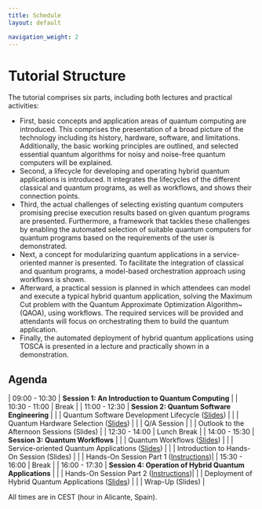 ```yaml
---
title: Schedule
layout: default

navigation_weight: 2
---
```


# Tutorial Structure

The tutorial comprises six parts, including both lectures and practical activities:


- First, basic concepts and application areas of quantum computing are introduced. 
 This comprises the presentation of a broad picture of the technology including its history, hardware, software, and limitations. 
 Additionally, the basic working principles are outlined, and selected essential quantum algorithms for noisy and noise-free quantum computers will be explained.
- Second, a lifecycle for developing and operating hybrid quantum applications is introduced.
  It integrates the lifecycles of the different classical and quantum programs, as well as workflows, and shows their connection points.
- Third, the actual challenges of selecting existing quantum computers promising precise execution results based on given quantum programs are presented.
  Furthermore, a framework that tackles these challenges by enabling the automated selection of suitable quantum computers for quantum programs based on the requirements of the user is demonstrated.
-  Next, a concept for modularizing quantum applications in a service-oriented manner is presented. 
   To facilitate the integration of classical and quantum programs, a model-based orchestration approach using workflows is shown. 
-  Afterward, a practical session is planned in which attendees can model and execute a typical hybrid quantum application, solving the Maximum Cut problem with the Quantum Approximate Optimization Algorithm~(QAOA), using workflows.
    The required services will be provided and attendants will focus on orchestrating them to build the quantum application.
- Finally, the automated deployment of hybrid quantum applications using TOSCA is presented in a lecture and practically shown in a demonstration.


## Agenda

| 09:00 - 10:30 | **Session 1: An Introduction to Quantum Computing** |
| 10:30 - 11:00 | Break |
| 11:00 - 12:30 | **Session 2: Quantum Software Engineering** |
| | Quantum Software Development Lifecycle ([Slides](https://github.com/UST-QuAntiL/icwe-tutorial/raw/main/resources/Quantum_Software_Development_Lifecycle.pdf)) |
| | Quantum Hardware Selection ([Slides](https://github.com/UST-QuAntiL/icwe-tutorial/raw/main/resources/Quantum_Hardware_Selection.pdf)) |
| | Q/A Session |
| | Outlook to the Afternoon Sessions (Slides) |
| 12:30 - 14:00 | Lunch Break |
| 14:00 - 15:30 | **Session 3: Quantum Workflows** |
| | Quantum Workflows ([Slides](https://github.com/UST-QuAntiL/icwe-tutorial/raw/main/resources/Quantum_Workflows.pdf)) |
| | Service-oriented Quantum Applications ([Slides](https://github.com/UST-QuAntiL/icwe-tutorial/raw/main/resources/Quantum_Service_Compositions.pdf)) |
| | Introduction to Hands-On Session (Slides) |
| | Hands-On Session Part 1 ([Instructions](https://ust-quantil.github.io/icwe-tutorial/handson.html))|
| 15:30 - 16:00 | Break |
| 16:00 - 17:30 | **Session 4: Operation of Hybrid Quantum Applications** |
| | Hands-On Session Part 2 ([Instructions](https://ust-quantil.github.io/icwe-tutorial/handson.html))|
| | Deployment of Hybrid Quantum Applications ([Slides](https://github.com/UST-QuAntiL/icwe-tutorial/raw/main/resources/Deployment_of_Quantum_Applications.pdf)) |
| | Wrap-Up (Slides) |

All times are in CEST (hour in Alicante, Spain).
